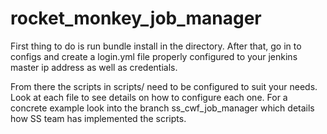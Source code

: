 # rocket_monkey_job_manager

First thing to do is run bundle install in the directory.
After that, go in to configs and create a login.yml file properly
configured to your jenkins master ip address as well as credentials. 

From there the scripts in scripts/ need to be configured to 
suit your needs. Look at each file to see details on how to 
configure each one. For a concrete example look into the branch 
ss_cwf_job_manager which details how SS team has implemented the
scripts.